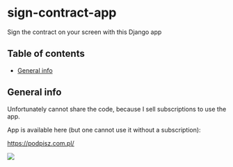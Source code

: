 # sign-contract-app
Sign the contract on your screen with this Django app


## Table of contents
* [General info](#general-info)


## General info
Unfortunately cannot share the code, because I sell subscriptions to use the app.

App is available here (but one cannot use it without a subscription):

https://podpisz.com.pl/

![](podpisz_com_pl.gif)
